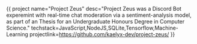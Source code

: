 {{
project 
name="Project Zeus" 
desc="Project Zeus was a Discord Bot experemint with real-time chat moderation via a sentiment-analysis model, as part of an Thesis for an Undergraduate Honours Degree in Computer Science."
techstack=JavaScript,NodeJS,SQLite,Tensorflow,Machine-Learning
projectlink=https://github.com/kaelyx-dev/project-zeus/
}}
